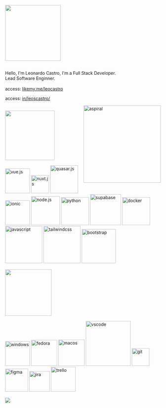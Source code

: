 <div>
 <img src="https://github.com/leocastroz/leocastroz/assets/72839343/b12aa91b-42e5-47cf-9ac7-010f01b2e735" width="180px" >
</div>

</br>

<p>
  Hello, I'm Leonardo Castro, I'm a Full Stack Developer.
  <br>
  Lead Software Enginner.
  <br>  <br>
  access: <a href="https://www.likemy.me/leocastro">likemy.me/leocastro</a>
  <br>
 
  access: <a href="https://www.linkedin.com/in/leoscastro/">in/leoscastro/</a>
</p>
<img src="https://i.pinimg.com/originals/f0/4b/a9/f04ba908d1744c429505ac5239c35e63.gif" min-width="300px" max-width="300px" width="250px" align="right" alt="aspiral">
<br>

<div align="">
 

  <img src="https://github.com/leocastroz/leocastroz/assets/72839343/81ae7385-8507-4f80-a1dc-8d73151bf7c0" width="160px">
  <div>
  <br>
    <img src="https://img.shields.io/badge/vuejs-%2335495e.svg?style=for-the-badge&logo=vuedotjs&logoColor=%234FC08D" width="80" alt="vue.js">
    <img src="https://img.shields.io/badge/Nuxt-002E3B?style=for-the-badge&logo=nuxtdotjs&logoColor=#00DC82" width="58" alt="nuxt.js">
    <img src="https://img.shields.io/badge/Quasar-16B7FB?style=for-the-badge&logo=quasar&logoColor=black" width="90" alt="quasar.js">
    <img src="https://img.shields.io/badge/Ionic-%233880FF.svg?style=for-the-badge&logo=Ionic&logoColor=white" width="80" alt="ionic">
    <img src="https://img.shields.io/badge/node.js-6DA55F?style=for-the-badge&logo=node.js&logoColor=white" width="93" alt="node.js">
    <img src="https://img.shields.io/badge/python-3670A0?style=for-the-badge&logo=python&logoColor=ffdd54" width="90" alt="python">
    <img src="https://img.shields.io/badge/Supabase-3ECF8E?style=for-the-badge&logo=supabase&logoColor=white" width="100" alt="supabase">
    <img src="https://img.shields.io/badge/docker-%230db7ed.svg?style=for-the-badge&logo=docker&logoColor=white" width="90" alt="docker">
    <img src="https://img.shields.io/badge/javascript-%23323330.svg?style=for-the-badge&logo=javascript&logoColor=%23F7DF1E" width="120" alt="javascript">
    <img src="https://img.shields.io/badge/tailwindcss-%2338B2AC.svg?style=for-the-badge&logo=tailwind-css&logoColor=white" width="120" alt="tailwindcss">
    <img src="https://img.shields.io/badge/bootstrap-%238511FA.svg?style=for-the-badge&logo=bootstrap&logoColor=white" width="110" alt="bootstrap">
  </div>
</div>


</br>

<div align="">
  <img src="https://github.com/leocastroz/leocastroz/assets/72839343/499d4250-986f-4018-9591-f1bd8221c064" width="150px">
<div>
  <br>
   <img src="https://img.shields.io/badge/Windows-0078D6?style=for-the-badge&logo=windows&logoColor=white" width="80" alt="windows">
   <img src="https://img.shields.io/badge/Fedora-294172?style=for-the-badge&logo=fedora&logoColor=white" width="84" alt="fedora">
   <img src="https://img.shields.io/badge/mac%20os-000000?style=for-the-badge&logo=macos&logoColor=F0F0F0" width="85" alt="macos">
   <img src="https://img.shields.io/badge/Visual%20Studio%20Code-0078d7.svg?style=for-the-badge&logo=visual-studio-code&logoColor=white" width="145" alt="vscode">
   <img src="https://img.shields.io/badge/git-%23F05033.svg?style=for-the-badge&logo=git&logoColor=white" width="57" alt="git">
   <img src="https://img.shields.io/badge/figma-%23F24E1E.svg?style=for-the-badge&logo=figma&logoColor=white" width="74" alt="figma">
   <img src="https://img.shields.io/badge/jira-%230A0FFF.svg?style=for-the-badge&logo=jira&logoColor=white" width="66" alt="jira">
   <img src="https://img.shields.io/badge/Trello-%23026AA7.svg?style=for-the-badge&logo=Trello&logoColor=white" width="80" alt="trello">
  </div>
</div>
</br>
<img src="https://github-readme-activity-graph.vercel.app/graph?username=leocastroz&bg_color=rgba(13,17,23,0)&color=a5a5a5&line=707070&point=dedede&area=false&hide_border=true">

